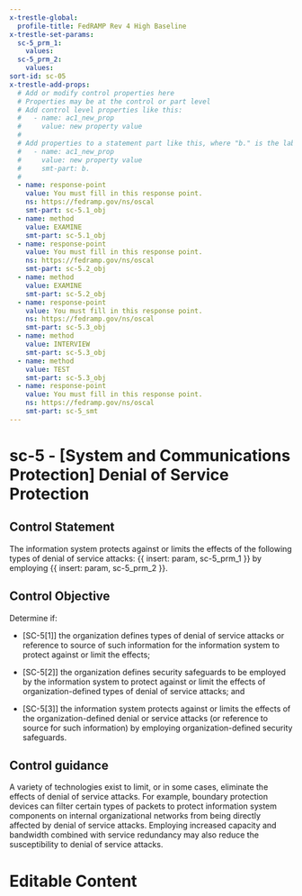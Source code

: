 ```yaml
---
x-trestle-global:
  profile-title: FedRAMP Rev 4 High Baseline
x-trestle-set-params:
  sc-5_prm_1:
    values:
  sc-5_prm_2:
    values:
sort-id: sc-05
x-trestle-add-props:
  # Add or modify control properties here
  # Properties may be at the control or part level
  # Add control level properties like this:
  #   - name: ac1_new_prop
  #     value: new property value
  #
  # Add properties to a statement part like this, where "b." is the label of the target statement part
  #   - name: ac1_new_prop
  #     value: new property value
  #     smt-part: b.
  #
  - name: response-point
    value: You must fill in this response point.
    ns: https://fedramp.gov/ns/oscal
    smt-part: sc-5.1_obj
  - name: method
    value: EXAMINE
    smt-part: sc-5.1_obj
  - name: response-point
    value: You must fill in this response point.
    ns: https://fedramp.gov/ns/oscal
    smt-part: sc-5.2_obj
  - name: method
    value: EXAMINE
    smt-part: sc-5.2_obj
  - name: response-point
    value: You must fill in this response point.
    ns: https://fedramp.gov/ns/oscal
    smt-part: sc-5.3_obj
  - name: method
    value: INTERVIEW
    smt-part: sc-5.3_obj
  - name: method
    value: TEST
    smt-part: sc-5.3_obj
  - name: response-point
    value: You must fill in this response point.
    ns: https://fedramp.gov/ns/oscal
    smt-part: sc-5_smt
---
```


# sc-5 - \[System and Communications Protection\] Denial of Service Protection

## Control Statement

The information system protects against or limits the effects of the following types of denial of service attacks: {{ insert: param, sc-5_prm_1 }} by employing {{ insert: param, sc-5_prm_2 }}.

## Control Objective

Determine if:

- \[SC-5[1]\] the organization defines types of denial of service attacks or reference to source of such information for the information system to protect against or limit the effects;

- \[SC-5[2]\] the organization defines security safeguards to be employed by the information system to protect against or limit the effects of organization-defined types of denial of service attacks; and

- \[SC-5[3]\] the information system protects against or limits the effects of the organization-defined denial or service attacks (or reference to source for such information) by employing organization-defined security safeguards.

## Control guidance

A variety of technologies exist to limit, or in some cases, eliminate the effects of denial of service attacks. For example, boundary protection devices can filter certain types of packets to protect information system components on internal organizational networks from being directly affected by denial of service attacks. Employing increased capacity and bandwidth combined with service redundancy may also reduce the susceptibility to denial of service attacks.

# Editable Content

<!-- Make additions and edits below -->
<!-- The above represents the contents of the control as received by the profile, prior to additions. -->
<!-- If the profile makes additions to the control, they will appear below. -->
<!-- The above markdown may not be edited but you may edit the content below, and/or introduce new additions to be made by the profile. -->
<!-- If there is a yaml header at the top, parameter values may be edited. Use --set-parameters to incorporate the changes during assembly. -->
<!-- The content here will then replace what is in the profile for this control, after running profile-assemble. -->
<!-- The added parts in the profile for this control are below.  You may edit them and/or add new ones. -->
<!-- Each addition must have a heading either of the form ## Control my_addition_name -->
<!-- or ## Part a. (where the a. refers to one of the control statement labels.) -->
<!-- "## Control" parts are new parts added after the statement part. -->
<!-- "## Part" parts are new parts added into the top-level statement part with that label. -->
<!-- Subparts may be added with nested hash levels of the form ### My Subpart Name -->
<!-- underneath the parent ## Control or ## Part being added -->
<!-- See https://ibm.github.io/compliance-trestle/tutorials/ssp_profile_catalog_authoring/ssp_profile_catalog_authoring for guidance. -->
